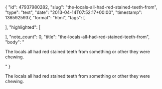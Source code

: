 {
  "id": 47937980282,
  "slug": "the-locals-all-had-red-stained-teeth-from",
  "type": "text",
  "date": "2013-04-14T07:52:17+00:00",
  "timestamp": 1365925937,
  "format": "html",
  "tags": [

  ],
  "highlighted": [

  ],
  "note_count": 0,
  "title": "the-locals-all-had-red-stained-teeth-from",
  "body": "<p>The locals all had red stained teeth from something or other they were chewing.</p>"
}

<p>The locals all had red stained teeth from something or other they were chewing.</p>